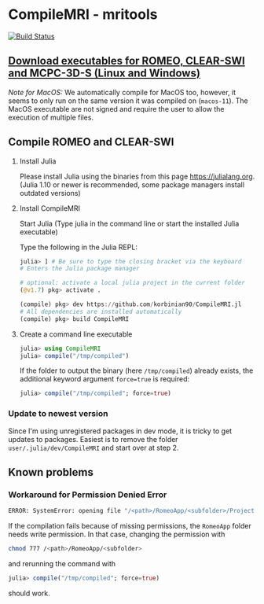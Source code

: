 # CompileMRI - mritools

[![Build Status](https://github.com/korbinian90/CompileMRI.jl/workflows/CI/badge.svg)](https://github.com/korbinian90/CompileMRI.jl/actions)

## [Download executables for ROMEO, CLEAR-SWI and MCPC-3D-S (Linux and Windows)](https://github.com/korbinian90/CompileMRI.jl/releases)

*Note for MacOS:* We automatically compile for MacOS too, however, it seems to only run on the same version it was compiled on (`macos-11`). The MacOS executable are not signed and require the user to allow the execution of multiple files.

## Compile ROMEO and CLEAR-SWI

1. Install Julia

   Please install Julia using the binaries from this page https://julialang.org. (Julia 1.10 or newer is recommended, some package managers install outdated versions)

2. Install CompileMRI

   Start Julia (Type julia in the command line or start the installed Julia executable)

   Type the following in the Julia REPL:

   ```julia
   julia> ] # Be sure to type the closing bracket via the keyboard
   # Enters the Julia package manager

   # optional: activate a local julia project in the current folder
   (@v1.7) pkg> activate . 

   (compile) pkg> dev https://github.com/korbinian90/CompileMRI.jl
   # All dependencies are installed automatically
   (compile) pkg> build CompileMRI
   ```

3. Create a command line executable

   ```julia
   julia> using CompileMRI
   julia> compile("/tmp/compiled")
   ```

   If the folder to output the binary (here `/tmp/compiled`) already exists, the additional keyword argument `force=true` is required:

   ```julia
   julia> compile("/tmp/compiled"; force=true)
   ```

### Update to newest version

Since I'm using unregistered packages in dev mode, it is tricky to get updates to packages.
Easiest is to remove the folder `user/.julia/dev/CompileMRI` and start over at step 2.

## Known problems

### Workaround for Permission Denied Error

```bash
ERROR: SystemError: opening file "/<path>/RomeoApp/<subfolder>/Project.toml"
```

If the compilation fails because of missing permissions, the `RomeoApp` folder needs write permission. In that case, changing the permission with

```bash
chmod 777 /<path>/RomeoApp/<subfolder>
```

and rerunning the command with

```julia
julia> compile("/tmp/compiled"; force=true)
```

should work.
